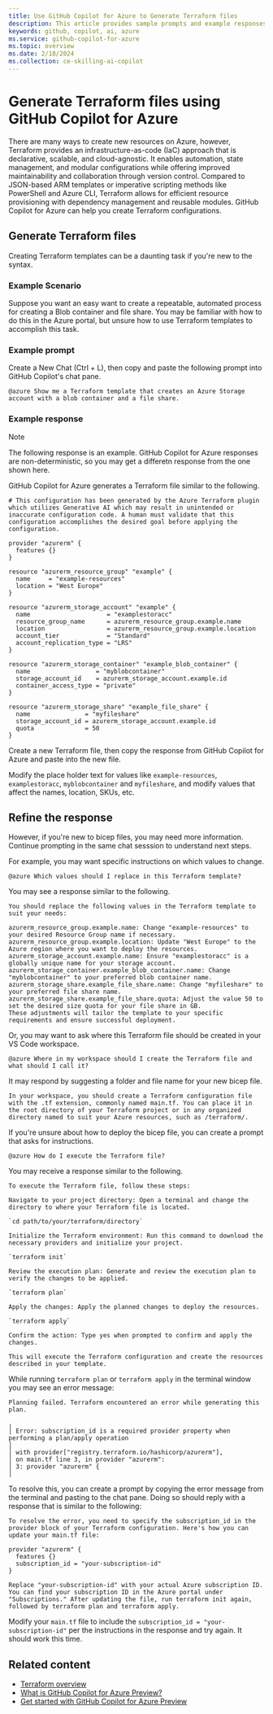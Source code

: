 ```yaml
---
title: Use GitHub Copilot for Azure to Generate Terraform files
description: This article provides sample prompts and example responses from GitHub Copilot for Azure to create Terraform files to deploy Azure resources.
keywords: github, copilot, ai, azure
ms.service: github-copilot-for-azure
ms.topic: overview
ms.date: 2/18/2024
ms.collection: ce-skilling-ai-copilot
---
```


# Generate Terraform files using GitHub Copilot for Azure

There are many ways to create new resources on Azure, however, Terraform provides an infrastructure-as-code (IaC) approach that is declarative, scalable, and cloud-agnostic. It enables automation, state management, and modular configurations while offering improved maintainability and collaboration through version control. Compared to JSON-based ARM templates or imperative scripting methods like PowerShell and Azure CLI, Terraform allows for efficient resource provisioning with dependency management and reusable modules. GitHub Copilot for Azure can help you create Terraform configurations.

## Generate Terraform files

Creating Terraform templates can be a daunting task if you're new to the syntax.

### Example Scenario

Suppose you want an easy want to create a repeatable, automated process for creating a Blob container and file share. You may be familiar with how to do this in the Azure portal, but unsure how to use Terraform templates to accomplish this task.

### Example prompt

Create a New Chat (Ctrl + L), then copy and paste the following prompt into GitHub Copilot's chat pane.

```
@azure Show me a Terraform template that creates an Azure Storage account with a blob container and a file share.
```

### Example response

> [!NOTE]
> The following response is an example. GitHub Copilot for Azure responses are non-deterministic, so you may get a differetn response from the one shown here.

GitHub Copilot for Azure generates a Terraform file similar to the following.


```
# This configuration has been generated by the Azure Terraform plugin which utilizes Generative AI which may result in unintended or inaccurate configuration code. A human must validate that this configuration accomplishes the desired goal before applying the configuration.

provider "azurerm" {
  features {}
}

resource "azurerm_resource_group" "example" {
  name     = "example-resources"
  location = "West Europe"
}

resource "azurerm_storage_account" "example" {
  name                     = "examplestoracc"
  resource_group_name      = azurerm_resource_group.example.name
  location                 = azurerm_resource_group.example.location
  account_tier             = "Standard"
  account_replication_type = "LRS"
}

resource "azurerm_storage_container" "example_blob_container" {
  name                  = "myblobcontainer"
  storage_account_id    = azurerm_storage_account.example.id
  container_access_type = "private"
}

resource "azurerm_storage_share" "example_file_share" {
  name               = "myfileshare"
  storage_account_id = azurerm_storage_account.example.id
  quota              = 50
}
```

Create a new Terraform file, then copy the response from GitHub Copilot for Azure and paste into the new file.

Modify the place holder text for values like `example-resources`, `examplestoracc`, `myblobcontainer` and `myfileshare`, and modify values that affect the names, location, SKUs, etc.

## Refine the response

However, if you're new to bicep files, you may need more information. Continue prompting in the same chat sesssion to understand next steps.

For example, you may want specific instructions on which values to change.

```
@azure Which values should I replace in this Terraform template?
```

You may see a response similar to the following.

```
You should replace the following values in the Terraform template to suit your needs:

azurerm_resource_group.example.name: Change "example-resources" to your desired Resource Group name if necessary.
azurerm_resource_group.example.location: Update "West Europe" to the Azure region where you want to deploy the resources.
azurerm_storage_account.example.name: Ensure "examplestoracc" is a globally unique name for your storage account.
azurerm_storage_container.example_blob_container.name: Change "myblobcontainer" to your preferred blob container name.
azurerm_storage_share.example_file_share.name: Change "myfileshare" to your preferred file share name.
azurerm_storage_share.example_file_share.quota: Adjust the value 50 to set the desired size quota for your file share in GB.
These adjustments will tailor the template to your specific requirements and ensure successful deployment.
```

Or, you may want to ask where this Terraform file should be created in your VS Code workspace.

```
@azure Where in my workspace should I create the Terraform file and what should I call it?
```

It may respond by suggesting a folder and file name for your new bicep file.

```
In your workspace, you should create a Terraform configuration file with the .tf extension, commonly named main.tf. You can place it in the root directory of your Terraform project or in any organized directory named to suit your Azure resources, such as /terraform/.
```

If you're unsure about how to deploy the bicep file, you can create a prompt that asks for instructions.

```
@azure How do I execute the Terraform file?
```

You may receive a response similar to the following.

```
To execute the Terraform file, follow these steps:

Navigate to your project directory: Open a terminal and change the directory to where your Terraform file is located.

`cd path/to/your/terraform/directory`

Initialize the Terraform environment: Run this command to download the necessary providers and initialize your project.

`terraform init`

Review the execution plan: Generate and review the execution plan to verify the changes to be applied.

`terraform plan`

Apply the changes: Apply the planned changes to deploy the resources.

`terraform apply`

Confirm the action: Type yes when prompted to confirm and apply the changes.

This will execute the Terraform configuration and create the resources described in your template.
```

While running `terraform plan` or `terraform apply` in the terminal window you may see an error message:

```
Planning failed. Terraform encountered an error while generating this plan.

╷
│ Error: subscription_id is a required provider property when performing a plan/apply operation
│
│ with provider["registry.terraform.io/hashicorp/azurerm"],
│ on main.tf line 3, in provider "azurerm":
│ 3: provider "azurerm" {
│
```

To resolve this, you can create a prompt by copying the error message from the terminal and pasting to the chat pane. Doing so should reply with a response that is similar to the following:

```
To resolve the error, you need to specify the subscription_id in the provider block of your Terraform configuration. Here's how you can update your main.tf file:

provider "azurerm" {
  features {}
  subscription_id = "your-subscription-id"
}

Replace "your-subscription-id" with your actual Azure subscription ID. You can find your subscription ID in the Azure portal under "Subscriptions." After updating the file, run terraform init again, followed by terraform plan and terraform apply.
```

Modify your `main.tf` file to include the `subscription_id = "your-subscription-id"` per the instructions in the response and try again. It should work this time.


## Related content

- [Terraform overview](/azure/developer/terraform/overview)
- [What is GitHub Copilot for Azure Preview?](introduction.md)
- [Get started with GitHub Copilot for Azure Preview](get-started.md)
